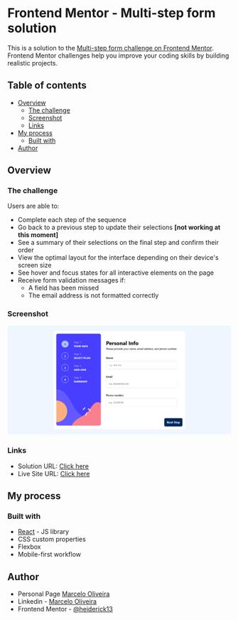 # Frontend Mentor - Multi-step form solution

This is a solution to the [Multi-step form challenge on Frontend Mentor](https://www.frontendmentor.io/challenges/multistep-form-YVAnSdqQBJ). Frontend Mentor challenges help you improve your coding skills by building realistic projects.

## Table of contents

- [Overview](#overview)
  - [The challenge](#the-challenge)
  - [Screenshot](#screenshot)
  - [Links](#links)
- [My process](#my-process)
  - [Built with](#built-with)
- [Author](#author)

## Overview

### The challenge

Users are able to:

- Complete each step of the sequence
- Go back to a previous step to update their selections **[not working at this moment]**
- See a summary of their selections on the final step and confirm their order
- View the optimal layout for the interface depending on their device's screen size
- See hover and focus states for all interactive elements on the page
- Receive form validation messages if:
  - A field has been missed
  - The email address is not formatted correctly

### Screenshot

![](./src/assets/images/screenshot.png)

### Links

- Solution URL: [Click here](https://your-solution-url.com)
- Live Site URL: [Click here](https://multistepform-react.vercel.app/)

## My process

### Built with

- [React](https://reactjs.org/) - JS library
- CSS custom properties
- Flexbox
- Mobile-first workflow

## Author

- Personal Page [Marcelo Oliveira](https://marcelooliveira.vercel.app)
- Linkedin - [Marcelo Oliveira](https://www.linkedin.com/in/marcelo-ferreira-de-oliveira/)
- Frontend Mentor - [@heiderick13](https://www.frontendmentor.io/profile/heiderick13)
